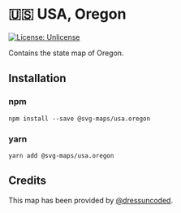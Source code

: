 # 🇺🇸 USA, Oregon

[![License: Unlicense](https://img.shields.io/badge/license-Unlicense-blue.svg)](http://unlicense.org/)

Contains the state map of Oregon.

## Installation

### npm

`npm install --save @svg-maps/usa.oregon`

### yarn

`yarn add @svg-maps/usa.oregon`

## Credits

This map has been provided by [@dressuncoded](https://github.com/dressuncoded).
